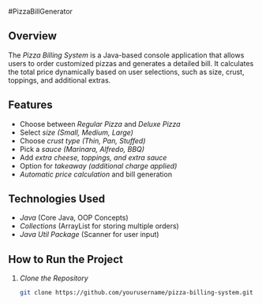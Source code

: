 #PizzaBillGenerator
## Overview
The *Pizza Billing System* is a Java-based console application that allows users to order customized pizzas and generates a detailed bill. It calculates the total price dynamically based on user selections, such as size, crust, toppings, and additional extras.

## Features
- Choose between *Regular Pizza* and *Deluxe Pizza*
- Select *size (Small, Medium, Large)*
- Choose *crust type (Thin, Pan, Stuffed)*
- Pick a *sauce (Marinara, Alfredo, BBQ)*
- Add *extra cheese, toppings, and extra sauce*
- Option for *takeaway (additional charge applied)*
- *Automatic price calculation* and bill generation

## Technologies Used
- *Java* (Core Java, OOP Concepts)
- *Collections* (ArrayList for storing multiple orders)
- *Java Util Package* (Scanner for user input)

## How to Run the Project
1. *Clone the Repository*
   ```bash
   git clone https://github.com/yourusername/pizza-billing-system.git